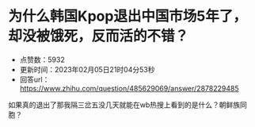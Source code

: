 # 为什么韩国Kpop退出中国市场5年了，却没被饿死，反而活的不错？
- 点赞数：5932
- 更新时间：2023年02月05日21时04分53秒
- 回答url：https://www.zhihu.com/question/485629069/answer/2878229485
<body>
 <p data-pid="8LvMSd7Y">如果真的退出了那我隔三岔五没几天就能在wb热搜上看到的是什么？朝鲜族同胞？</p>
</body>